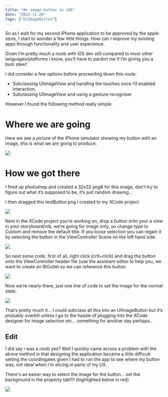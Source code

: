 ```yaml
---
title: "An image button in iOS"
date: "2012-11-28"
tags: ["UiImageButton"]
---
```


So as I wait for my second iPhone application to be approved by the apple store, I start to wonder a few little things. How can I improve my existing apps through functionality and user experience.

Given I’m pretty much a noob with iOS dev still compared to most other languages/platforms i know, you’ll have to pardon me if I’m giving you a bum steer!

I did consider a few options before proceeding down this route:

- Subclassing UIImageView and handling the touches once I’d enabled interaction,
- Subclassing UIImageView and using a gesture recogniser

However I found the following method really simple.

# Where we are going

Here we see a picture of the iPhone simulator showing my button with an image, this is what we are going to produce.

![](/images/./image.axd?picture=Screen%20Shot%202012-11-28%20at%2022.49.00_thumb.png)

# How we got there

I fired up photoshop and created a 32x32 png8 for this image, don’t try to figure out what it’s supposed to be, it’s just random drawing…

I then dragged this testButton.png I created to my XCode project

![](/images/./image.axd?picture=Screen%20Shot%202012-11-28%20at%2022.38.55_thumb.png)

Next in the XCode project you’re working on, drop a button onto your a view in your storyboard/nib, we’re going for image only, so change type to Custom and remove the default title. If you loose selection you can regain it by selecting the button in the ViewController Scene on the left hand side.

![](/images/./image.axd?picture=Screen%20Shot%202012-11-28%20at%2022.39.39_thumb.png)

So next some code, first of all, right click (crtl+click) and drag the button onto the ViewController header file (use the assistant editor to help you, we want to create an IBOutlet so we can reference this button

![](/images/./image.axd?picture=image_thumb_231.png)

Now we’re nearly there, just one line of code to set the image for the normal state.

![](/images/./image.axd?picture=Screen%20Shot%202012-11-28%20at%2022.41.12_thumb.png)

That’s pretty much it… I could subclass all this into an UIImageButton but it’s probably overkill unless I go to the hassle of plugging into the XCode designer for image selection etc… something for another day perhaps..

## Edit

I did say i was a noob yes? Well I quickly came across a problem with the above method in that designing the application became a little difficult setting the coordingates given I had to run the app to see where my button was, not ideal when i'm slicing in parts of my UX.

There's an easier way to select the image for the button... set the background in the property tab!!!! (highlighted below in red)

![](/image.axd?picture=2012%2f12%2fipipe.png)
